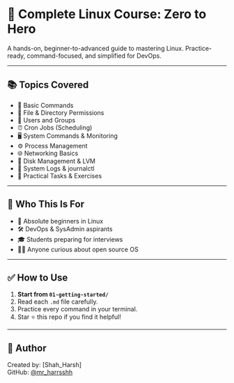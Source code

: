 # 🐧 Complete Linux Course: Zero to Hero

A hands-on, beginner-to-advanced guide to mastering Linux. Practice-ready, command-focused, and simplified for DevOps.

---

## 📚 Topics Covered

- 📄 Basic Commands  
- 🔐 File & Directory Permissions  
- 👥 Users and Groups  
- ⏰ Cron Jobs (Scheduling)  
- 🖥️ System Commands & Monitoring  
- ⚙️ Process Management  
- 🌐 Networking Basics  
- 💽 Disk Management & LVM  
- 📜 System Logs & journalctl  
- 🧪 Practical Tasks & Exercises

---

## 🎯 Who This Is For

- 🌱 Absolute beginners in Linux  
- 🛠️ DevOps & SysAdmin aspirants  
- 🎓 Students preparing for interviews  
- 👨‍💻 Anyone curious about open source OS

---

## ✅ How to Use

1. **Start from `01-getting-started/`**
2. Read each `.md` file carefully.
3. Practice every command in your terminal.
4. Star ⭐ this repo if you find it helpful!

---

## 🔗 Author

Created by: [Shah_Harsh]  
GitHub: [@mr_harrsshh](https://github.com/yourhandle)
